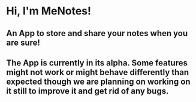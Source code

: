# Hi, I'm MeNotes!

## An App to store and share your notes when you are sure!

## The App is currently in its alpha. Some features might not work or might behave differently than expected though we are planning on working on it still to improve it and get rid of any bugs.
